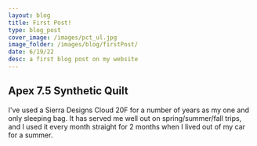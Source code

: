 ```yaml
---
layout: blog
title: First Post!
type: blog_post
cover_image: /images/pct_ul.jpg
image_folder: /images/blog/firstPost/
date: 6/19/22
desc: a first blog post on my website
---
```




## Apex 7.5 Synthetic Quilt

I've used a Sierra Designs Cloud 20F for a number of years as my one and only sleeping bag. It has served me well out on spring/summer/fall trips, and I used it every month straight for 2 months when I lived out of my car for a summer.  
